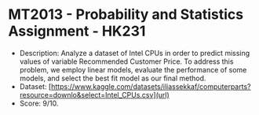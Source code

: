 # MT2013 - Probability and Statistics Assignment - HK231
- Description: Analyze a dataset of Intel CPUs in order to predict missing values of variable Recommended Customer Price. To address this problem, we employ linear models, evaluate the performance of some models, and select the best fit model as our final method.
- Dataset: [https://www.kaggle.com/datasets/iliassekkaf/computerparts?resource=downlo&select=Intel_CPUs.csv](url)
- Score: 9/10.
